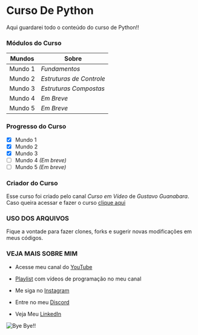 # Curso De Python
 Aqui guardarei todo o conteúdo do curso de Python!!

### Módulos do Curso

| Mundos | Sobre |
| --- | --- | 
| Mundo 1 | _Fundamentos_ |
| Mundo 2 | _Estruturas de Controle_ |
| Mundo 3 | _Estruturas Compostas_ |
| Mundo 4 | _Em Breve_ |
| Mundo 5 | _Em Breve_ |
### Progresso do Curso

- [x] Mundo 1
- [x] Mundo 2
- [x] Mundo 3
- [ ] Mundo 4 _*(Em breve)*_
- [ ] Mundo 5 _*(Em breve)*_

### Criador do Curso

Esse curso foi criado pelo canal _Curso em Vídeo_ de _Gustavo Guanabara_.
Caso queira acessar e fazer o curso [clique aqui](https://www.youtube.com/user/cursosemvideo)

### USO DOS ARQUIVOS

Fique a vontade para fazer clones, forks e sugerir novas modificações em meus códigos.

### VEJA MAIS SOBRE MIM

* Acesse meu canal do [YouTube](https://youtube.com/gamesantos)

* [Playlist](https://www.youtube.com/playlist?list=PLgjMn24Q0KieV-qjUQuhPn4DWmU5DUsAJ) com vídeos de programação no meu canal 

 * Me siga no [Instagram](https://instagram.com/pedro_henriquebraga)
 * Entre no meu [Discord](https://discord.gg/626zVxa)
 * Veja Meu [LinkedIn](https://www.linkedin.com/in/pedro-henrique-3214251a4)

![Bye Bye!!](https://user-images.githubusercontent.com/62728884/78843508-576f5680-79d9-11ea-9f55-b618848ae94d.gif)
